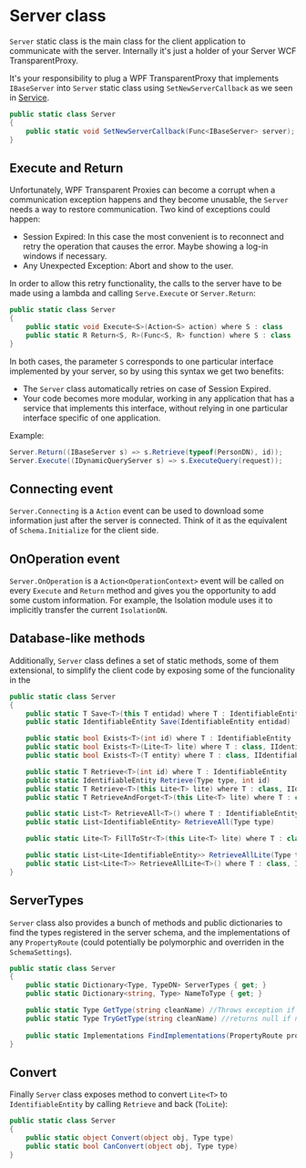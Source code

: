 # Server class

`Server` static class is the main class for the client application to communicate with the server. Internally it's just a holder of your Server WCF TransparentProxy. 

It's your responsibility to plug a WPF TransparentProxy that implements `IBaseServer` into `Server` static class using `SetNewServerCallback` as we seen in [Service]("../../Signum.Entities/Services/Services.md").

```C#
public static class Server
{
    public static void SetNewServerCallback(Func<IBaseServer> server);
}
```

## Execute and Return

Unfortunately, WPF Transparent Proxies can become a corrupt when a communication exception happens and they become unusable, the `Server` needs a way to restore communication. Two kind of exceptions could happen: 

* Session Expired: In this case the most convenient is to reconnect and retry the operation that causes the error. Maybe showing a log-in windows if necessary.
* Any Unexpected Exception: Abort and show to the user. 

In order to allow this retry functionality, the calls to the server have to be made using a lambda and calling `Serve.Execute` or `Server.Return`:


```C#
public static class Server
{
    public static void Execute<S>(Action<S> action) where S : class
    public static R Return<S, R>(Func<S, R> function) where S : class
}
```

In both cases, the parameter `S` corresponds to one particular interface implemented by your server, so by using this syntax we get two benefits:

   * The `Server` class automatically retries on case of Session Expired.
   * Your code becomes more modular, working in any application that has a service that implements this interface, without relying in one particular interface specific of one application.  

Example: 

```C#
Server.Return((IBaseServer s) => s.Retrieve(typeof(PersonDN), id)); 
Server.Execute((IDynamicQueryServer s) => s.ExecuteQuery(request)); 
```

## Connecting event

`Server.Connecting` is a `Action` event can be used to download some information just after the server is connected. Think of it as the equivalent of `Schema.Initialize` for the client side. 

## OnOperation event
`Server.OnOperation` is a `Action<OperationContext>` event will be called on every `Execute` and `Return` method and gives you the opportunity to add some custom information. For example, the Isolation module uses it to implicitly transfer the current `IsolationDN`. 


## Database-like methods

Additionally, `Server` class defines a set of static methods, some of them extensional, to simplify the client code by exposing some of the funcionality in the  

```C#
public static class Server
{
    public static T Save<T>(this T entidad) where T : IdentifiableEntity
    public static IdentifiableEntity Save(IdentifiableEntity entidad)

    public static bool Exists<T>(int id) where T : IdentifiableEntity
    public static bool Exists<T>(Lite<T> lite) where T : class, IIdentifiable
    public static bool Exists<T>(T entity) where T : class, IIdentifiable

    public static T Retrieve<T>(int id) where T : IdentifiableEntity
    public static IdentifiableEntity Retrieve(Type type, int id)
    public static T Retrieve<T>(this Lite<T> lite) where T : class, IIdentifiable
    public static T RetrieveAndForget<T>(this Lite<T> lite) where T : class, IIdentifiable

    public static List<T> RetrieveAll<T>() where T : IdentifiableEntity
    public static List<IdentifiableEntity> RetrieveAll(Type type)

    public static Lite<T> FillToStr<T>(this Lite<T> lite) where T : class, IIdentifiable

    public static List<Lite<IdentifiableEntity>> RetrieveAllLite(Type type)
    public static List<Lite<T>> RetrieveAllLite<T>() where T : class, IIdentifiable    
}
```

## ServerTypes

`Server` class also provides a bunch of methods and public dictionaries to find the types registered in the server schema, and the implementations of any `PropertyRoute` (could potentially be polymorphic and overriden in the `SchemaSettings`). 

```C#
public static class Server
{
    public static Dictionary<Type, TypeDN> ServerTypes { get; }
    public static Dictionary<string, Type> NameToType { get; }

    public static Type GetType(string cleanName) //Throws exception if not found
    public static Type TryGetType(string cleanName) //returns null if not found
    
    public static Implementations FindImplementations(PropertyRoute propertyRoute)
}
```

## Convert

Finally `Server` class exposes method to convert `Lite<T>` to `IdentifiableEntity` by calling `Retrieve` and back (`ToLite`):

```C#
public static class Server
{
    public static object Convert(object obj, Type type)
    public static bool CanConvert(object obj, Type type)
}
```